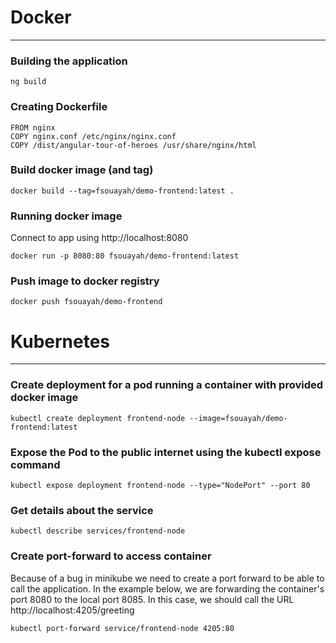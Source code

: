 # Docker
***
### Building the application
```
ng build
```

### Creating Dockerfile
```
FROM nginx
COPY nginx.conf /etc/nginx/nginx.conf
COPY /dist/angular-tour-of-heroes /usr/share/nginx/html
```

### Build docker image (and tag)
```
docker build --tag=fsouayah/demo-frontend:latest .
```

### Running docker image
Connect to app using http://localhost:8080
```
docker run -p 8080:80 fsouayah/demo-frontend:latest
```

### Push image to docker registry
```
docker push fsouayah/demo-frontend
```

# Kubernetes
***

### Create deployment for a pod running a container with provided docker image
```
kubectl create deployment frontend-node --image=fsouayah/demo-frontend:latest
```

### Expose the Pod to the public internet using the kubectl expose command
```
kubectl expose deployment frontend-node --type="NodePort" --port 80
```

### Get details about the service
```
kubectl describe services/frontend-node
```

### Create port-forward to access container
Because of a bug in minikube we need to create a port forward to be able to call the application.
In the example below, we are forwarding the container's port 8080 to the local port 8085.
In this case, we should call the URL http://localhost:4205/greeting
```
kubectl port-forward service/frontend-node 4205:80
```